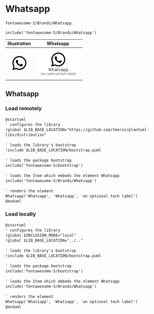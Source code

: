 # Whatsapp


```text
fontawesome-5/Brands/Whatsapp
```

```text
include('fontawesome-5/Brands/Whatsapp')
```



| Illustration | Whatsapp |
| :---: | :---: |
| ![illustration for Illustration](../../fontawesome-5/Brands/Whatsapp.png) | ![illustration for Whatsapp](../../fontawesome-5/Brands/Whatsapp.Local.png) |




## Whatsapp

### Load remotely
```plantuml
@startuml
' configures the library
!global $LIB_BASE_LOCATION="https://github.com/tmorin/plantuml-libs/distribution"

' loads the library's bootstrap
!include $LIB_BASE_LOCATION/bootstrap.puml

' loads the package bootstrap
include('fontawesome-5/bootstrap')

' loads the Item which embeds the element Whatsapp
include('fontawesome-5/Brands/Whatsapp')

' renders the element
Whatsapp('Whatsapp', 'Whatsapp', 'an optional tech label')
@enduml
```

### Load locally
```plantuml
@startuml
' configures the library
!global $INCLUSION_MODE="local"
!global $LIB_BASE_LOCATION="../.."

' loads the library's bootstrap
!include $LIB_BASE_LOCATION/bootstrap.puml

' loads the package bootstrap
include('fontawesome-5/bootstrap')

' loads the Item which embeds the element Whatsapp
include('fontawesome-5/Brands/Whatsapp')

' renders the element
Whatsapp('Whatsapp', 'Whatsapp', 'an optional tech label')
@enduml
```

